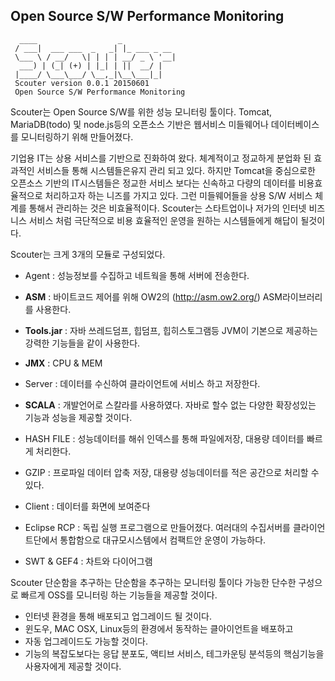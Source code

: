 ## Open Source S/W Performance Monitoring
```
  ____                  _            
 / ___|  ___ ___  _   _| |_ ___ _ __ 
 \___ \ / __/   \| | | | __/ _ \ '__|
  ___) | (_| (+) | |_| | ||  __/ |   
 |____/ \___\___/ \__,_|\__\___|_|                                      
 Scouter version 0.0.1 20150601
 Open Source S/W Performance Monitoring 
```

Scouter는 Open Source S/W를 위한 성능 모니터링 툴이다.
Tomcat, MariaDB(todo) 및 node.js등의 오픈소스 기반은 웹서비스 미들웨어나 데이터베이스를 모니터링하기 위해 만들어졌다.

기업용 IT는 상용 서비스를 기반으로 진화하여 왔다. 체계적이고 정교하게 분업화 된 효과적인 서비스들 통해 시스템들은유지 관리 되고 있다.
하지만 Tomcat을 중심으로한 오픈소스 기반의 IT시스템들은 정교한 서비스 보다는 신속하고 다량의 데이터를 비용효율적으로 처리하고자 하는 니즈를 가지고 있다. 그런 미들웨어들을 상용 S/W 서비스 체계를 통해서 관리하는 것은 비효율적이다. 
Scouter는 스타트업이나 저가의 인터넷 비즈니스 서비스 처럼 극단적으로 비용 효율적인 운영을 원하는 시스템들에게 해답이 될것이다.

Scouter는 크게 3개의 모듈로 구성되었다.

- Agent : 성능정보를 수집하고 네트웍을 통해 서버에 전송한다.   
 - **ASM** : 바이트코드 제어를 위해 OW2의 (http://asm.ow2.org/) ASM라이브러리를 사용한다.
 - **Tools.jar** : 자바 쓰레드덤프, 힙덤프, 힙히스토그램등  JVM이 기본으로 제공하는 강력한 기능들을 같이 사용한다. 
 - **JMX** :  CPU & MEM 

- Server :  데이터를 수신하여 클라이언트에 서비스 하고 저장한다.
 - **SCALA** : 개발언어로 스칼라를 사용하였다. 자바로 할수 없는 다양한 확장성있는 기능과 성능을 제공할 것이다.
 - HASH FILE : 성능데이터를 해쉬 인덱스를 통해 파일에저장, 대용량 데이터를 빠르게 처리한다. 
 - GZIP : 프로파일 데이터 압축 저장, 대용량 성능데이터를 적은 공간으로 처리할 수 있다.

- Client : 데이터를 화면에 보여준다
 - Eclipse RCP : 독립 실행 프로그램으로 만들어졌다. 여러대의 수집서버를 클라이언트단에서 통합함으로 대규모시스템에서 컴팩트안 운영이 가능하다.
 - SWT & GEF4 : 차트와 다이어그램


Scouter 단순함을 추구하는 단순함을 추구하는 모니터링 툴이다 가능한 단수한 구성으로 빠르게 OSS를 모니터링 하는 기능들을 제공할 것이다.
- 인터넷 환경을 통해 배포되고 업그레이드 될 것이다.
- 윈도우, MAC OSX, Linux등의 환경에서 동작하는 클아이언트을 배포하고 
- 자동 업그레이드도 가능할 것이다.
- 기능의 복잡도보다는 응답 분포도, 액티브 서비스, 테그카운팅 분석등의 핵심기능을  사용자에게 제공할 것이다.
